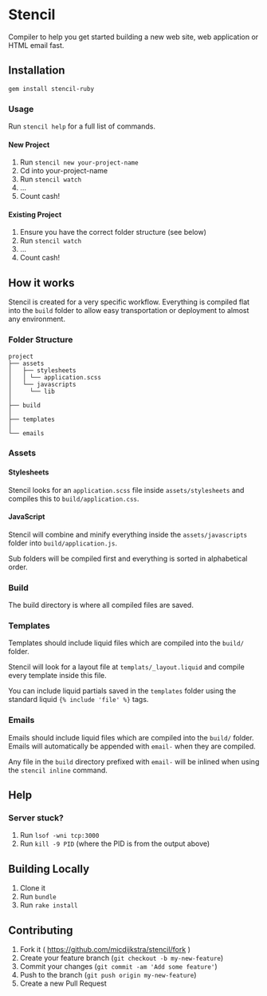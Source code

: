 # Stencil

Compiler to help you get started building a new web site, web application or HTML email fast.

## Installation

```
gem install stencil-ruby
```

### Usage

Run `stencil help` for a full list of commands.

#### New Project

1. Run `stencil new your-project-name`
2. Cd into your-project-name
3. Run `stencil watch`
4. …
5. Count cash!

#### Existing Project

1. Ensure you have the correct folder structure (see below)
2. Run `stencil watch`
3. …
4. Count cash!

## How it works

Stencil is created for a very specific workflow. Everything is compiled flat
into the `build` folder to allow easy transportation or deployment to almost
any environment.

### Folder Structure

```text
project
├── assets
│   ├── stylesheets
│   │ └── application.scss
│   └── javascripts
│     └── lib
│
├── build
│
├── templates
│
└── emails
```

### Assets

#### Stylesheets

Stencil looks for an `application.scss` file inside `assets/stylesheets` and
compiles this to `build/application.css`.

#### JavaScript

Stencil will combine and minify everything inside the `assets/javascripts` folder into `build/application.js`.
 
Sub folders will be compiled first and everything is sorted in alphabetical
order.

### Build

The build directory is where all compiled files are saved.

### Templates

Templates should include liquid files which are compiled into the `build/`
folder.
 
Stencil will look for a layout file at `templats/_layout.liquid` and compile
every template inside this file.
 
You can include liquid partials saved in the `templates` folder using the standard liquid `{% include 'file' %}` tags.

### Emails

Emails should include liquid files which are compiled into the `build/` folder.
Emails will automatically be appended with `email-` when they are compiled.
 
Any file in the `build` directory prefixed with `email-` will be inlined when
using the `stencil inline` command.

## Help

### Server stuck?

1. Run `lsof -wni tcp:3000`
2. Run `kill -9 PID` (where the PID is from the output above)

## Building Locally

1. Clone it
2. Run `bundle`
3. Run `rake install`

## Contributing

1. Fork it ( https://github.com/micdijkstra/stencil/fork )
2. Create your feature branch (`git checkout -b my-new-feature`)
3. Commit your changes (`git commit -am 'Add some feature'`)
4. Push to the branch (`git push origin my-new-feature`)
5. Create a new Pull Request
